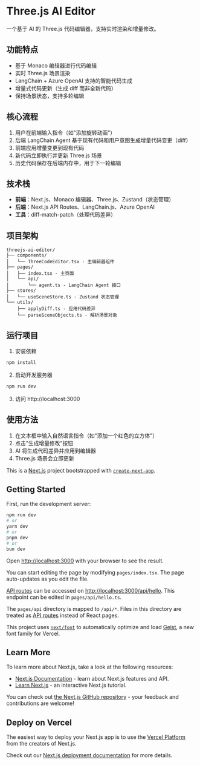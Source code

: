 # Three.js AI Editor

一个基于 AI 的 Three.js 代码编辑器，支持实时渲染和增量修改。

## 功能特点

- 基于 Monaco 编辑器进行代码编辑
- 实时 Three.js 场景渲染
- LangChain + Azure OpenAI 支持的智能代码生成
- 增量式代码更新（生成 diff 而非全新代码）
- 保持场景状态，支持多轮编辑

## 核心流程

1. 用户在前端输入指令（如"添加旋转动画"）
2. 后端 LangChain Agent 基于现有代码和用户意图生成增量代码变更（diff）
3. 前端应用增量变更到现有代码
4. 新代码立即执行并更新 Three.js 场景
5. 历史代码保存在后端内存中，用于下一轮编辑

## 技术栈

- **前端**：Next.js、Monaco 编辑器、Three.js、Zustand（状态管理）
- **后端**：Next.js API Routes、LangChain.js、Azure OpenAI
- **工具**：diff-match-patch（处理代码差异）

## 项目架构

```
threejs-ai-editor/
├── components/
│   └── ThreeCodeEditor.tsx - 主编辑器组件
├── pages/
│   ├── index.tsx - 主页面
│   └── api/
│       └── agent.ts - LangChain Agent 接口
├── stores/
│   └── useSceneStore.ts - Zustand 状态管理
└── utils/
    ├── applyDiff.ts - 应用代码差异
    └── parseSceneObjects.ts - 解析场景对象
```

## 运行项目

1. 安装依赖

```bash
npm install
```

2. 启动开发服务器

```bash
npm run dev
```

3. 访问 http://localhost:3000

## 使用方法

1. 在文本框中输入自然语言指令（如"添加一个红色的立方体"）
2. 点击"生成增量修改"按钮
3. AI 将生成代码差异并应用到编辑器
4. Three.js 场景会立即更新

This is a [Next.js](https://nextjs.org) project bootstrapped with [`create-next-app`](https://nextjs.org/docs/pages/api-reference/create-next-app).

## Getting Started

First, run the development server:

```bash
npm run dev
# or
yarn dev
# or
pnpm dev
# or
bun dev
```

Open [http://localhost:3000](http://localhost:3000) with your browser to see the result.

You can start editing the page by modifying `pages/index.tsx`. The page auto-updates as you edit the file.

[API routes](https://nextjs.org/docs/pages/building-your-application/routing/api-routes) can be accessed on [http://localhost:3000/api/hello](http://localhost:3000/api/hello). This endpoint can be edited in `pages/api/hello.ts`.

The `pages/api` directory is mapped to `/api/*`. Files in this directory are treated as [API routes](https://nextjs.org/docs/pages/building-your-application/routing/api-routes) instead of React pages.

This project uses [`next/font`](https://nextjs.org/docs/pages/building-your-application/optimizing/fonts) to automatically optimize and load [Geist](https://vercel.com/font), a new font family for Vercel.

## Learn More

To learn more about Next.js, take a look at the following resources:

- [Next.js Documentation](https://nextjs.org/docs) - learn about Next.js features and API.
- [Learn Next.js](https://nextjs.org/learn-pages-router) - an interactive Next.js tutorial.

You can check out [the Next.js GitHub repository](https://github.com/vercel/next.js) - your feedback and contributions are welcome!

## Deploy on Vercel

The easiest way to deploy your Next.js app is to use the [Vercel Platform](https://vercel.com/new?utm_medium=default-template&filter=next.js&utm_source=create-next-app&utm_campaign=create-next-app-readme) from the creators of Next.js.

Check out our [Next.js deployment documentation](https://nextjs.org/docs/pages/building-your-application/deploying) for more details.
